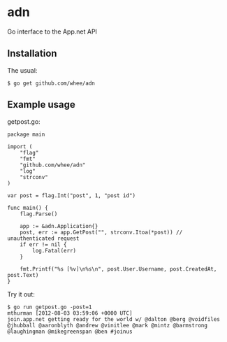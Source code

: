 adn
===

Go interface to the App.net API

Installation
------------

The usual:

	$ go get github.com/whee/adn

Example usage
-------------

getpost.go:

	package main

	import (
		"flag"
		"fmt"
		"github.com/whee/adn"
		"log"
		"strconv"
	)

	var post = flag.Int("post", 1, "post id")

	func main() {
		flag.Parse()

		app := &adn.Application{}
		post, err := app.GetPost("", strconv.Itoa(*post)) // unauthenticated request
		if err != nil {
			log.Fatal(err)
		}

		fmt.Printf("%s [%v]\n%s\n", post.User.Username, post.CreatedAt, post.Text)
	}

Try it out:

	$ go run getpost.go -post=1
	mthurman [2012-08-03 03:59:06 +0000 UTC]
	join.app.net getting ready for the world w/ @dalton @berg @voidfiles @jhubball @aaronblyth @andrew @vinitlee @mark @mintz @barmstrong @laughingman @mikegreenspan @ben #joinus
